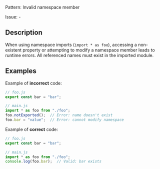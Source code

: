 Pattern: Invalid namespace member

Issue: -

## Description

When using namespace imports (`import * as foo`), accessing a non-existent property or attempting to modify a namespace member leads to runtime errors. All referenced names must exist in the imported module.

## Examples

Example of **incorrect** code:
```javascript
// foo.js
export const bar = "bar";

// main.js
import * as foo from "./foo";
foo.notExported();  // Error: name doesn't exist
foo.bar = "value";  // Error: cannot modify namespace
```

Example of **correct** code:
```javascript
// foo.js
export const bar = "bar";

// main.js
import * as foo from "./foo";
console.log(foo.bar);  // Valid: bar exists
```